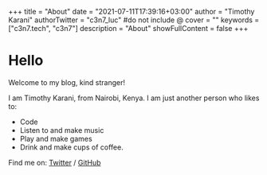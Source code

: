 +++
title = "About"
date = "2021-07-11T17:39:16+03:00"
author = "Timothy Karani"
authorTwitter = "c3n7_luc" #do not include @
cover = ""
keywords = ["c3n7.tech", "c3n7"]
description = "About"
showFullContent = false
+++

# Hello
Welcome to my blog, kind stranger!  
  
I am Timothy Karani, from Nairobi, Kenya. I am just another person who likes to:
  - Code
  - Listen to and make music
  - Play and make games
  - Drink and make cups of coffee.

Find me on:
[Twitter](https://twitter.com/c3n7_luc) /
[GitHub](https://github.com/c3n7)
